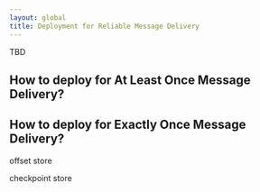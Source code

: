```yaml
---
layout: global
title: Deployment for Reliable Message Delivery
---
```


TBD

## How to deploy for At Least Once Message Delivery?

## How to deploy for Exactly Once Message Delivery?

offset store

checkpoint store

